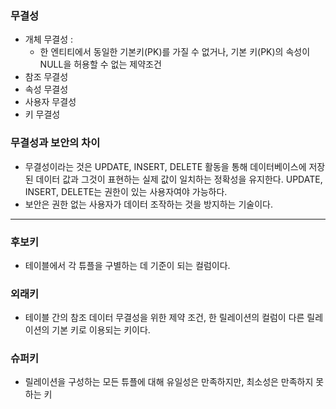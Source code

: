 ### 무결성
* 개체 무결성 : 
  * 한 엔티티에서 동일한 기본키(PK)를 가질 수 없거나, 기본 키(PK)의 속성이 NULL을 허용할 수 없는 제약조건
* 참조 무결성
* 속성 무결성
* 사용자 무결성
* 키 무결성

### 무결성과 보안의 차이
* 무결성이라는 것은 UPDATE, INSERT, DELETE 활동을 통해 데이터베이스에 저장된 데이터 값과 그것이 표현하는 실제 값이 일치하는 정확성을 유지한다. UPDATE, INSERT, DELETE는 권한이 있는 사용자여야 가능하다.
* 보안은 권한 없는 사용자가 데이터 조작하는 것을 방지하는 기술이다.

---

### 후보키
* 테이블에서 각 튜플을 구별하는 데 기준이 되는 컬럼이다.

### 외래키
* 테이블 간의 참조 데이터 무결성을 위한 제약 조건, 한 릴레이션의 컬럼이 다른 릴레이션의 기본 키로 이용되는 키이다.

### 슈퍼키
* 릴레이션을 구성하는 모든 튜플에 대해 유일성은 만족하지만, 최소성은 만족하지 못하는 키